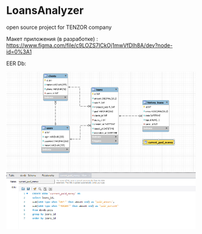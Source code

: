 # LoansAnalyzer
open source project for TENZOR company

Макет приложения (в разработке) : https://www.figma.com/file/c9LOZS7ICkOj1mwVfDlh8A/dev?node-id=0%3A1

EER Db:



![alt text](https://github.com/aiserrock/LoansAnalyzer/blob/master/LoansAnalyzerDb.png)
